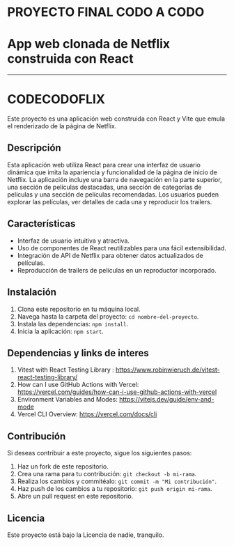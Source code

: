 # PROYECTO FINAL CODO A CODO 
# App web clonada de Netflix construida con React
-----------------------------
# CODECODOFLIX

Este proyecto es una aplicación web construida con React y Vite que emula el renderizado de la página de Netflix.

## Descripción

Esta aplicación web utiliza React para crear una interfaz de usuario dinámica que imita la apariencia y funcionalidad de la página de inicio de Netflix. La aplicación incluye una barra de navegación en la parte superior, una sección de películas destacadas, una sección de categorías de películas y una sección de películas recomendadas. Los usuarios pueden explorar las películas, ver detalles de cada una y reproducir los trailers.

## Características

- Interfaz de usuario intuitiva y atractiva.
- Uso de componentes de React reutilizables para una fácil extensibilidad.
- Integración de API de Netflix para obtener datos actualizados de películas.
- Reproducción de trailers de películas en un reproductor incorporado.

## Instalación

1. Clona este repositorio en tu máquina local.
2. Navega hasta la carpeta del proyecto: `cd nombre-del-proyecto`.
3. Instala las dependencias: `npm install`.
4. Inicia la aplicación: `npm start`.

## Dependencias y links de interes

1. Vitest with React Testing Library : https://www.robinwieruch.de/vitest-react-testing-library/
2. How can I use GitHub Actions with Vercel: https://vercel.com/guides/how-can-i-use-github-actions-with-vercel
3. Environment Variables and Modes: https://vitejs.dev/guide/env-and-mode
4. Vercel CLI Overview: https://vercel.com/docs/cli

## Contribución

Si deseas contribuir a este proyecto, sigue los siguientes pasos:

1. Haz un fork de este repositorio.
2. Crea una rama para tu contribución: `git checkout -b mi-rama`.
3. Realiza los cambios y commitéalo: `git commit -m "Mi contribución"`.
4. Haz push de los cambios a tu repositorio: `git push origin mi-rama`.
5. Abre un pull request en este repositorio.

## Licencia

Este proyecto está bajo la Licencia de nadie, tranquilo.


